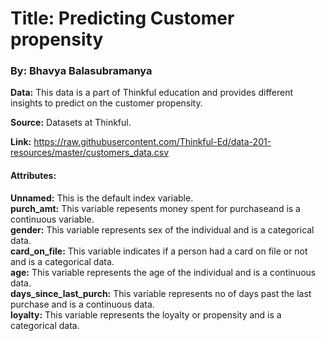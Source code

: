 # Title: Predicting Customer propensity
### By: Bhavya Balasubramanya
**Data:** This data is a part of Thinkful education and provides different insights to predict on the customer propensity. <br>

**Source:** Datasets at Thinkful. <br>

**Link:** https://raw.githubusercontent.com/Thinkful-Ed/data-201-resources/master/customers_data.csv <br>

#### Attributes:

   **Unnamed:** This is the default index variable. <br>
   **purch_amt:** This variable repesents money spent for purchaseand is a continuous variable.<br>
   **gender:** This variable represents sex of the individual and is a categorical data.<br>
   **card_on_file:** This variable indicates if a person had a card on file or not and is a categorical data.<br>
   **age:** This variable represents the age of the individual and is a continuous data.<br>
   **days_since_last_purch:** This variable represents no of days past the last purchase and is a continuous data. <br>
   **loyalty:** This variable represents the loyalty or propensity and is a categorical data. <br>
